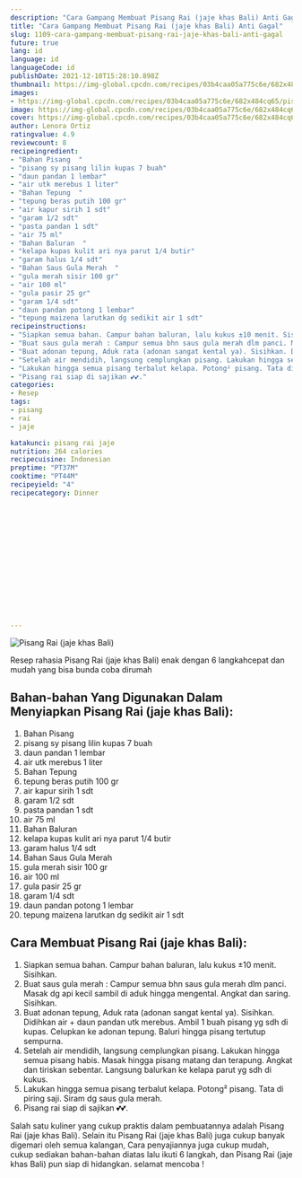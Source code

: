 ```yaml
---
description: "Cara Gampang Membuat Pisang Rai (jaje khas Bali) Anti Gagal"
title: "Cara Gampang Membuat Pisang Rai (jaje khas Bali) Anti Gagal"
slug: 1109-cara-gampang-membuat-pisang-rai-jaje-khas-bali-anti-gagal
future: true
lang: id
language: id
languageCode: id
publishDate: 2021-12-10T15:28:10.898Z 
thumbnail: https://img-global.cpcdn.com/recipes/03b4caa05a775c6e/682x484cq65/pisang-rai-jaje-khas-bali-foto-resep-utama.webp
images:
- https://img-global.cpcdn.com/recipes/03b4caa05a775c6e/682x484cq65/pisang-rai-jaje-khas-bali-foto-resep-utama.webp
image: https://img-global.cpcdn.com/recipes/03b4caa05a775c6e/682x484cq65/pisang-rai-jaje-khas-bali-foto-resep-utama.webp
cover: https://img-global.cpcdn.com/recipes/03b4caa05a775c6e/682x484cq65/pisang-rai-jaje-khas-bali-foto-resep-utama.webp
author: Lenora Ortiz
ratingvalue: 4.9
reviewcount: 8
recipeingredient:
- "Bahan Pisang  "
- "pisang sy pisang lilin kupas 7 buah"
- "daun pandan 1 lembar"
- "air utk merebus 1 liter"
- "Bahan Tepung  "
- "tepung beras putih 100 gr"
- "air kapur sirih 1 sdt"
- "garam 1/2 sdt"
- "pasta pandan 1 sdt"
- "air 75 ml"
- "Bahan Baluran  "
- "kelapa kupas kulit ari nya parut 1/4 butir"
- "garam halus 1/4 sdt"
- "Bahan Saus Gula Merah  "
- "gula merah sisir 100 gr"
- "air 100 ml"
- "gula pasir 25 gr"
- "garam 1/4 sdt"
- "daun pandan potong 1 lembar"
- "tepung maizena larutkan dg sedikit air 1 sdt"
recipeinstructions:
- "Siapkan semua bahan. Campur bahan baluran, lalu kukus ±10 menit. Sisihkan."
- "Buat saus gula merah : Campur semua bhn saus gula merah dlm panci. Masak dg api kecil sambil di aduk hingga mengental. Angkat dan saring. Sisihkan."
- "Buat adonan tepung, Aduk rata (adonan sangat kental ya). Sisihkan. Didihkan air + daun pandan utk merebus. Ambil 1 buah pisang yg sdh di kupas. Celupkan ke adonan tepung. Baluri hingga pisang tertutup sempurna."
- "Setelah air mendidih, langsung cemplungkan pisang. Lakukan hingga semua pisang habis. Masak hingga pisang matang dan terapung. Angkat dan tiriskan sebentar. Langsung balurkan ke kelapa parut yg sdh di kukus."
- "Lakukan hingga semua pisang terbalut kelapa. Potong² pisang. Tata di piring saji. Siram dg saus gula merah."
- "Pisang rai siap di sajikan 💕💕."
categories:
- Resep
tags:
- pisang
- rai
- jaje

katakunci: pisang rai jaje 
nutrition: 264 calories
recipecuisine: Indonesian
preptime: "PT37M"
cooktime: "PT44M"
recipeyield: "4"
recipecategory: Dinner


     
    
    
    
    
    
    
    
    
    
    
      
    
---
```



![Pisang Rai (jaje khas Bali)](https://img-global.cpcdn.com/recipes/03b4caa05a775c6e/682x484cq65/pisang-rai-jaje-khas-bali-foto-resep-utama.webp)

Resep rahasia Pisang Rai (jaje khas Bali)  enak dengan 6 langkahcepat dan mudah yang bisa bunda coba dirumah

<!--inarticleads1-->

## Bahan-bahan Yang Digunakan Dalam Menyiapkan Pisang Rai (jaje khas Bali):

1. Bahan Pisang  
1. pisang sy pisang lilin kupas 7 buah
1. daun pandan 1 lembar
1. air utk merebus 1 liter
1. Bahan Tepung  
1. tepung beras putih 100 gr
1. air kapur sirih 1 sdt
1. garam 1/2 sdt
1. pasta pandan 1 sdt
1. air 75 ml
1. Bahan Baluran  
1. kelapa kupas kulit ari nya parut 1/4 butir
1. garam halus 1/4 sdt
1. Bahan Saus Gula Merah  
1. gula merah sisir 100 gr
1. air 100 ml
1. gula pasir 25 gr
1. garam 1/4 sdt
1. daun pandan potong 1 lembar
1. tepung maizena larutkan dg sedikit air 1 sdt



<!--inarticleads2-->

## Cara Membuat Pisang Rai (jaje khas Bali):

1. Siapkan semua bahan. Campur bahan baluran, lalu kukus ±10 menit. Sisihkan.
1. Buat saus gula merah : Campur semua bhn saus gula merah dlm panci. Masak dg api kecil sambil di aduk hingga mengental. Angkat dan saring. Sisihkan.
1. Buat adonan tepung, Aduk rata (adonan sangat kental ya). Sisihkan. Didihkan air + daun pandan utk merebus. Ambil 1 buah pisang yg sdh di kupas. Celupkan ke adonan tepung. Baluri hingga pisang tertutup sempurna.
1. Setelah air mendidih, langsung cemplungkan pisang. Lakukan hingga semua pisang habis. Masak hingga pisang matang dan terapung. Angkat dan tiriskan sebentar. Langsung balurkan ke kelapa parut yg sdh di kukus.
1. Lakukan hingga semua pisang terbalut kelapa. Potong² pisang. Tata di piring saji. Siram dg saus gula merah.
1. Pisang rai siap di sajikan 💕💕.




Salah satu kuliner yang cukup praktis dalam pembuatannya adalah  Pisang Rai (jaje khas Bali). Selain itu  Pisang Rai (jaje khas Bali)  juga cukup banyak digemari oleh semua kalangan, Cara penyajiannya juga cukup mudah, cukup sediakan bahan-bahan diatas lalu ikuti 6 langkah, dan  Pisang Rai (jaje khas Bali)  pun siap di hidangkan. selamat mencoba !
